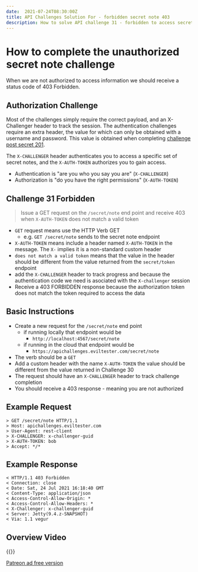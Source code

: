 ```yaml
---
date:  2021-07-24T08:30:00Z
title: API Challenges Solution For - forbidden secret note 403
description: How to solve API challenge 31 - forbidden to access secret note 403
---
```


# How to complete the unauthorized secret note challenge

When we are not authorized to access information we should receive a status code of 403 Forbidden.

## 	Authorization Challenge

Most of the challenges simply require the correct payload, and an X-Challenger header to track the session. The authentication challenges require an extra header, the value for which can only be obtained with a username and password. This value is obtained when completing [challenge post secret 201](/apichallenges/solutions/authentication/post-secret-201).

The `X-CHALLENGER` header authenticates you to access a specific set of secret notes, and the `X-AUTH-TOKEN` authorizes you to gain access.

- Authentication is "are you who you say you are" (`X-CHALLENGER`)
- Authorization is "do you have the right permissions" (`X-AUTH-TOKEN`)


## Challenge 31 Forbidden

> Issue a GET request on the `/secret/note` end point and receive 403 when `X-AUTH-TOKEN` does not match a valid token

- `GET` request means use the HTTP Verb GET
    - e.g. `GET /secret/note` sends to the secret note endpoint
- `X-AUTH-TOKEN` means include a header named `X-AUTH-TOKEN` in the message. The `X-` implies it is a non-standard custom header
- `does not match a valid token` means that the value in the header should be different from the value returned from the `secret/token` endpoint
- add the `X-CHALLENGER` header to track progress and because the authentication code we need is asociated with the `X-challenger` session
- Receive a 403 FORBIDDEN response because the authorization token does not match the token required to access the data

## Basic Instructions

- Create a new request for the `/secret/note` end point
    - if running locally that endpoint would be
        - `http://localhost:4567/secret/note`
    - if running in the cloud that endpoint would be
        - `https://apichallenges.eviltester.com/secret/note`
- The verb should be a `GET`
- Add a custom header with the name `X-AUTH-TOKEN` the value should be different from the value returned in Challenge 30
- The request should have an `X-CHALLENGER` header to track challenge completion
- You should receive a 403 response - meaning you are not authorized


## Example Request

~~~~~~~~
> GET /secret/note HTTP/1.1
> Host: apichallenges.eviltester.com
> User-Agent: rest-client
> X-CHALLENGER: x-challenger-guid
> X-AUTH-TOKEN: bob
> Accept: */*
~~~~~~~~

## Example Response

~~~~~~~~
< HTTP/1.1 403 Forbidden
< Connection: close
< Date: Sat, 24 Jul 2021 16:18:40 GMT
< Content-Type: application/json
< Access-Control-Allow-Origin: *
< Access-Control-Allow-Headers: *
< X-Challenger: x-challenger-guid
< Server: Jetty(9.4.z-SNAPSHOT)
< Via: 1.1 vegur
~~~~~~~~


## Overview Video

{{<youtube-embed key="77mnUQezdas" title="Solution to Get Forbidden challenge">}}

[Patreon ad free version](https://www.patreon.com/posts/54065276)




